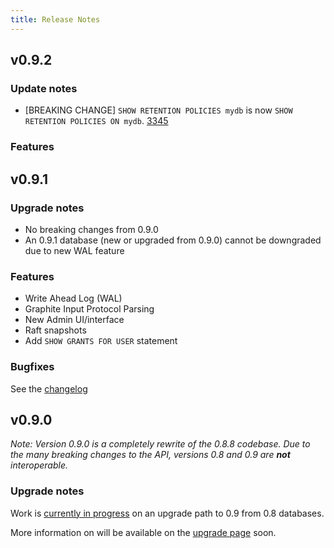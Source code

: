 ```yaml
---
title: Release Notes
---
```


## v0.9.2

### Update notes

- [BREAKING CHANGE] `SHOW RETENTION POLICIES mydb` is  now `SHOW RETENTION POLICIES ON mydb`. [3345](https://github.com/influxdb/influxdb/pull/3345)

### Features

## v0.9.1

### Upgrade notes

- No breaking changes from 0.9.0
- An 0.9.1 database (new or upgraded from 0.9.0) cannot be downgraded due to new WAL feature

### Features

- Write Ahead Log (WAL)
- Graphite Input Protocol Parsing
- New Admin UI/interface
- Raft snapshots
- Add `SHOW GRANTS FOR USER` statement

### Bugfixes

See the [changelog](https://github.com/influxdb/influxdb/blob/master/CHANGELOG.md#bugfixes-1)

## v0.9.0

_Note: Version 0.9.0 is a completely rewrite of the 0.8.8 codebase. Due to the many breaking changes to the API, versions 0.8 and 0.9 are __not__ interoperable._

### Upgrade notes

Work is [currently in progress](https://github.com/influxdb/influxdb/pull/3001) on an upgrade path to 0.9 from 0.8 databases.

More information on will be available on the [upgrade page](/docs/v0.9/administration/upgrading.html) soon.
